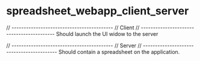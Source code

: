 # spreadsheet_webapp_client_server


// ------------------------------------------
// Client
// ------------------------------------------
Should launch the UI widow to the server

// ------------------------------------------
// Server
// ------------------------------------------
Should contain a spreadsheet on the application.
